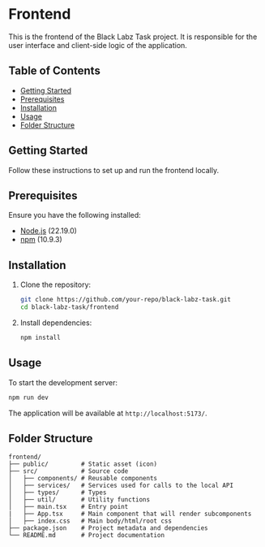 # Frontend

This is the frontend of the Black Labz Task project. It is responsible for the user interface and client-side logic of the application.

## Table of Contents
- [Getting Started](#getting-started)
- [Prerequisites](#prerequisites)
- [Installation](#installation)
- [Usage](#usage)
- [Folder Structure](#folder-structure)

## Getting Started

Follow these instructions to set up and run the frontend locally.

## Prerequisites

Ensure you have the following installed:
- [Node.js](https://nodejs.org/) (22.19.0)
- [npm](https://www.npmjs.com/) (10.9.3)

## Installation

1. Clone the repository:
    ```bash
    git clone https://github.com/your-repo/black-labz-task.git
    cd black-labz-task/frontend
    ```

2. Install dependencies:
    ```bash
    npm install
    ```

## Usage

To start the development server:
```bash
npm run dev
```

The application will be available at `http://localhost:5173/`.

## Folder Structure

```
frontend/
├── public/         # Static asset (icon)
├── src/            # Source code
│   ├── components/ # Reusable components
│   ├── services/   # Services used for calls to the local API
│   ├── types/      # Types
│   ├── util/       # Utility functions
│   ├── main.tsx    # Entry point
|   ├── App.tsx     # Main component that will render subcomponents
│   ├── index.css   # Main body/html/root css
├── package.json    # Project metadata and dependencies
└── README.md       # Project documentation
```